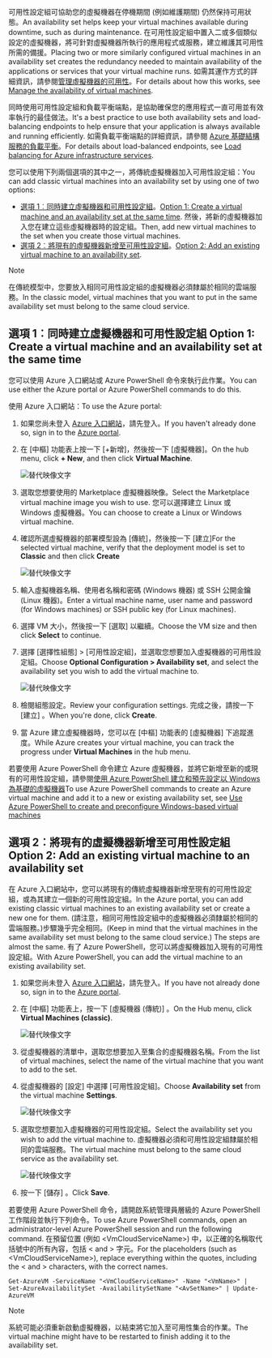 


<span data-ttu-id="03a5f-101">可用性設定組可協助您的虛擬機器在停機期間 (例如維護期間) 仍然保持可用狀態。</span><span class="sxs-lookup"><span data-stu-id="03a5f-101">An availability set helps keep your virtual machines available during downtime, such as during maintenance.</span></span> <span data-ttu-id="03a5f-102">在可用性設定組中置入二或多個類似設定的虛擬機器，將可針對虛擬機器所執行的應用程式或服務，建立維護其可用性所需的備援。</span><span class="sxs-lookup"><span data-stu-id="03a5f-102">Placing two or more similarly configured virtual machines in an availability set creates the redundancy needed to maintain availability of the applications or services that your virtual machine runs.</span></span> <span data-ttu-id="03a5f-103">如需其運作方式的詳細資訊，請參閱[管理虛擬機器的可用性][Manage the availability of virtual machines]。</span><span class="sxs-lookup"><span data-stu-id="03a5f-103">For details about how this works, see [Manage the availability of virtual machines][Manage the availability of virtual machines].</span></span>

<span data-ttu-id="03a5f-104">同時使用可用性設定組和負載平衡端點，是協助確保您的應用程式一直可用並有效率執行的最佳做法。</span><span class="sxs-lookup"><span data-stu-id="03a5f-104">It's a best practice to use both availability sets and load-balancing endpoints to help ensure that your application is always available and running efficiently.</span></span> <span data-ttu-id="03a5f-105">如需負載平衡端點的詳細資訊，請參閱 [Azure 基礎結構服務的負載平衡][Load balancing for Azure infrastructure services]。</span><span class="sxs-lookup"><span data-stu-id="03a5f-105">For details about load-balanced endpoints, see [Load balancing for Azure infrastructure services][Load balancing for Azure infrastructure services].</span></span>

<span data-ttu-id="03a5f-106">您可以使用下列兩個選項的其中之一，將傳統虛擬機器加入可用性設定組：</span><span class="sxs-lookup"><span data-stu-id="03a5f-106">You can add classic virtual machines into an availability set by using one of two options:</span></span>

* <span data-ttu-id="03a5f-107">[選項 1︰同時建立虛擬機器和可用性設定組][Option 1: Create a virtual machine and an availability set at the same time]。</span><span class="sxs-lookup"><span data-stu-id="03a5f-107">[Option 1: Create a virtual machine and an availability set at the same time][Option 1: Create a virtual machine and an availability set at the same time].</span></span> <span data-ttu-id="03a5f-108">然後，將新的虛擬機器加入您在建立這些虛擬機器時的設定組。</span><span class="sxs-lookup"><span data-stu-id="03a5f-108">Then, add new virtual machines to the set when you create those virtual machines.</span></span>
* <span data-ttu-id="03a5f-109">[選項 2︰將現有的虛擬機器新增至可用性設定組][Option 2: Add an existing virtual machine to an availability set]。</span><span class="sxs-lookup"><span data-stu-id="03a5f-109">[Option 2: Add an existing virtual machine to an availability set][Option 2: Add an existing virtual machine to an availability set].</span></span>

> [!NOTE]
> <span data-ttu-id="03a5f-110">在傳統模型中，您要放入相同可用性設定組的虛擬機器必須隸屬於相同的雲端服務。</span><span class="sxs-lookup"><span data-stu-id="03a5f-110">In the classic model, virtual machines that you want to put in the same availability set must belong to the same cloud service.</span></span>
> 
> 

## <span data-ttu-id="03a5f-111"><a id="createset"> </a>選項 1︰同時建立虛擬機器和可用性設定組</span><span class="sxs-lookup"><span data-stu-id="03a5f-111"><a id="createset"> </a>Option 1: Create a virtual machine and an availability set at the same time</span></span>
<span data-ttu-id="03a5f-112">您可以使用 Azure 入口網站或 Azure PowerShell 命令來執行此作業。</span><span class="sxs-lookup"><span data-stu-id="03a5f-112">You can use either the Azure portal or Azure PowerShell commands to do this.</span></span>

<span data-ttu-id="03a5f-113">使用 Azure 入口網站：</span><span class="sxs-lookup"><span data-stu-id="03a5f-113">To use the Azure portal:</span></span>

1. <span data-ttu-id="03a5f-114">如果您尚未登入 [Azure 入口網站](https://portal.azure.com)，請先登入。</span><span class="sxs-lookup"><span data-stu-id="03a5f-114">If you haven't already done so, sign in to the [Azure portal](https://portal.azure.com).</span></span>
2. <span data-ttu-id="03a5f-115">在 [中樞] 功能表上按一下 [+新增]，然後按一下 [虛擬機器]。</span><span class="sxs-lookup"><span data-stu-id="03a5f-115">On the hub menu, click **+ New**, and then click **Virtual Machine**.</span></span>
   
    ![替代映像文字](./media/virtual-machines-common-classic-configure-availability/ChooseVMImage.png)
3. <span data-ttu-id="03a5f-117">選取您想要使用的 Marketplace 虛擬機器映像。</span><span class="sxs-lookup"><span data-stu-id="03a5f-117">Select the Marketplace virtual machine image you wish to use.</span></span> <span data-ttu-id="03a5f-118">您可以選擇建立 Linux 或 Windows 虛擬機器。</span><span class="sxs-lookup"><span data-stu-id="03a5f-118">You can choose to create a Linux or Windows virtual machine.</span></span>
4. <span data-ttu-id="03a5f-119">確認所選虛擬機器的部署模型設為 [傳統]，然後按一下 [建立]</span><span class="sxs-lookup"><span data-stu-id="03a5f-119">For the selected virtual machine, verify that the deployment model is set to **Classic** and then click **Create**</span></span>
   
    ![替代映像文字](./media/virtual-machines-common-classic-configure-availability/ChooseClassicModel.png)
5. <span data-ttu-id="03a5f-121">輸入虛擬機器名稱、使用者名稱和密碼 (Windows 機器) 或 SSH 公開金鑰 (Linux 機器)。</span><span class="sxs-lookup"><span data-stu-id="03a5f-121">Enter a virtual machine name, user name and password (for Windows machines) or SSH public key (for Linux machines).</span></span> 
6. <span data-ttu-id="03a5f-122">選擇 VM 大小，然後按一下 [選取]  以繼續。</span><span class="sxs-lookup"><span data-stu-id="03a5f-122">Choose the VM size and then click **Select** to continue.</span></span>
7. <span data-ttu-id="03a5f-123">選擇 [選擇性組態] > [可用性設定組]，並選取您想要加入虛擬機器的可用性設定組。</span><span class="sxs-lookup"><span data-stu-id="03a5f-123">Choose **Optional Configuration > Availability set**, and select the availability set you wish to add the virtual machine to.</span></span>
   
    ![替代映像文字](./media/virtual-machines-common-classic-configure-availability/ChooseAvailabilitySet.png) 
8. <span data-ttu-id="03a5f-125">檢閱組態設定。</span><span class="sxs-lookup"><span data-stu-id="03a5f-125">Review your configuration settings.</span></span> <span data-ttu-id="03a5f-126">完成之後，請按一下 [建立] 。</span><span class="sxs-lookup"><span data-stu-id="03a5f-126">When you're done, click **Create**.</span></span>
9. <span data-ttu-id="03a5f-127">當 Azure 建立虛擬機器時，您可以在 [中樞] 功能表的 [虛擬機器]  下追蹤進度。</span><span class="sxs-lookup"><span data-stu-id="03a5f-127">While Azure creates your virtual machine, you can track the progress under **Virtual Machines** in the hub menu.</span></span>

<span data-ttu-id="03a5f-128">若要使用 Azure PowerShell 命令建立 Azure 虛擬機器，並將它新增至新的或現有的可用性設定組，請參閱[使用 Azure PowerShell 建立和預先設定以 Windows 為基礎的虛擬機器](../articles/virtual-machines/windows/classic/create-powershell.md?toc=%2fazure%2fvirtual-machines%2fwindows%2fclassic%2ftoc.json)</span><span class="sxs-lookup"><span data-stu-id="03a5f-128">To use Azure PowerShell commands to create an Azure virtual machine and add it to a new or existing availability set, see [Use Azure PowerShell to create and preconfigure Windows-based virtual machines](../articles/virtual-machines/windows/classic/create-powershell.md?toc=%2fazure%2fvirtual-machines%2fwindows%2fclassic%2ftoc.json)</span></span>

## <span data-ttu-id="03a5f-129"><a id="addmachine"> </a>選項 2︰將現有的虛擬機器新增至可用性設定組</span><span class="sxs-lookup"><span data-stu-id="03a5f-129"><a id="addmachine"> </a>Option 2: Add an existing virtual machine to an availability set</span></span>
<span data-ttu-id="03a5f-130">在 Azure 入口網站中，您可以將現有的傳統虛擬機器新增至現有的可用性設定組，或為其建立一個新的可用性設定組。</span><span class="sxs-lookup"><span data-stu-id="03a5f-130">In the Azure portal, you can add existing classic virtual machines to an existing availability set or create a new one for them.</span></span> <span data-ttu-id="03a5f-131">(請注意，相同可用性設定組中的虛擬機器必須隸屬於相同的雲端服務。)步驟幾乎完全相同。</span><span class="sxs-lookup"><span data-stu-id="03a5f-131">(Keep in mind that the virtual machines in the same availability set must belong to the same cloud service.) The steps are almost the same.</span></span> <span data-ttu-id="03a5f-132">有了 Azure PowerShell，您可以將虛擬機器加入現有的可用性設定組。</span><span class="sxs-lookup"><span data-stu-id="03a5f-132">With Azure PowerShell, you can add the virtual machine to an existing availability set.</span></span>

1. <span data-ttu-id="03a5f-133">如果您尚未登入 [Azure 入口網站](https://portal.azure.com)，請先登入。</span><span class="sxs-lookup"><span data-stu-id="03a5f-133">If you have not already done so, sign in to the [Azure portal](https://portal.azure.com).</span></span>
2. <span data-ttu-id="03a5f-134">在 [中樞] 功能表上，按一下 [虛擬機器 (傳統)] 。</span><span class="sxs-lookup"><span data-stu-id="03a5f-134">On the Hub menu, click **Virtual Machines (classic)**.</span></span>
   
    ![替代映像文字](./media/virtual-machines-common-classic-configure-availability/ChooseClassicVM.png)
3. <span data-ttu-id="03a5f-136">從虛擬機器的清單中，選取您想要加入至集合的虛擬機器名稱。</span><span class="sxs-lookup"><span data-stu-id="03a5f-136">From the list of virtual machines, select the name of the virtual machine that you want to add to the set.</span></span>
4. <span data-ttu-id="03a5f-137">從虛擬機器的 [設定] 中選擇 [可用性設定組]。</span><span class="sxs-lookup"><span data-stu-id="03a5f-137">Choose **Availability set** from the virtual machine **Settings**.</span></span>
   
    ![替代映像文字](./media/virtual-machines-common-classic-configure-availability/AvailabilitySetSettings.png)
5. <span data-ttu-id="03a5f-139">選取您想要加入虛擬機器的可用性設定組。</span><span class="sxs-lookup"><span data-stu-id="03a5f-139">Select the availability set you wish to add the virtual machine to.</span></span> <span data-ttu-id="03a5f-140">虛擬機器必須和可用性設定組隸屬於相同的雲端服務。</span><span class="sxs-lookup"><span data-stu-id="03a5f-140">The virtual machine must belong to the same cloud service as the availability set.</span></span>
   
    ![替代映像文字](./media/virtual-machines-common-classic-configure-availability/AvailabilitySetPicker.png)
6. <span data-ttu-id="03a5f-142">按一下 [儲存] 。</span><span class="sxs-lookup"><span data-stu-id="03a5f-142">Click **Save**.</span></span>

<span data-ttu-id="03a5f-143">若要使用 Azure PowerShell 命令，請開啟系統管理員層級的 Azure PowerShell 工作階段並執行下列命令。</span><span class="sxs-lookup"><span data-stu-id="03a5f-143">To use Azure PowerShell commands, open an administrator-level Azure PowerShell session and run the following command.</span></span> <span data-ttu-id="03a5f-144">在預留位置 (例如 &lt;VmCloudServiceName&gt;) 中，以正確的名稱取代括號中的所有內容，包括 < and > 字元。</span><span class="sxs-lookup"><span data-stu-id="03a5f-144">For the placeholders (such as &lt;VmCloudServiceName&gt;), replace everything within the quotes, including the < and > characters, with the correct names.</span></span>

    Get-AzureVM -ServiceName "<VmCloudServiceName>" -Name "<VmName>" | Set-AzureAvailabilitySet -AvailabilitySetName "<AvSetName>" | Update-AzureVM

> [!NOTE]
> <span data-ttu-id="03a5f-145">系統可能必須重新啟動虛擬機器，以結束將它加入至可用性集合的作業。</span><span class="sxs-lookup"><span data-stu-id="03a5f-145">The virtual machine might have to be restarted to finish adding it to the availability set.</span></span>
> 
> 

<!-- LINKS -->
[Option 1: Create a virtual machine and an availability set at the same time]: #createset
[Option 2: Add an existing virtual machine to an availability set]: #addmachine

[Load balancing for Azure infrastructure services]: ../articles/virtual-machines/virtual-machines-linux-load-balance.md
[Manage the availability of virtual machines]:../articles/virtual-machines/linux/manage-availability.md

[Create a virtual machine running Windows]: ../articles/virtual-machines/virtual-machines-windows-hero-tutorial.md
[Virtual Network overview]: ../articles/virtual-network/virtual-networks-overview.md

